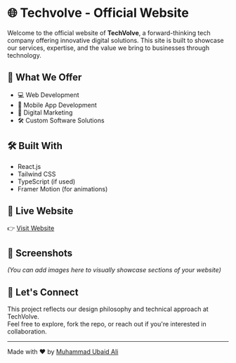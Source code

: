 # 🌐 Techvolve - Official Website

Welcome to the official website of **TechVolve**, a forward-thinking tech company offering innovative digital solutions. This site is built to showcase our services, expertise, and the value we bring to businesses through technology.

## 🚀 What We Offer

- 💻 Web Development
- 📱 Mobile App Development
- 🧠 Digital Marketing
- 🛠️ Custom Software Solutions

## 🛠️ Built With

- React.js
- Tailwind CSS
- TypeScript (if used)
- Framer Motion (for animations)

## 📍 Live Website

👉 [Visit Website](https://MuhammadubaidAli.github.io/techvolve-website/)

## 📸 Screenshots

*(You can add images here to visually showcase sections of your website)*

## 🤝 Let's Connect

This project reflects our design philosophy and technical approach at TechVolve.  
Feel free to explore, fork the repo, or reach out if you're interested in collaboration.

---

Made with ❤️ by [Muhammad Ubaid Ali](https://github.com/MuhammadubaidAli)
